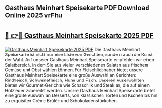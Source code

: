 ## Gasthaus Meinhart Speisekarte PDF Download Online 2025 vrFhu

# <h2><a href="http://gcalqr.nevu.top/?p=Gasthaus+Meinhart+Speisekarte">🔗 👉🔴 Gasthaus Meinhart Speisekarte 2025 PDF</a></h2>

[![Gasthaus Meinhart Speisekarte 2025 PDF](https://i.imgur.com/dBaPXMq.png)](http://gcalqr.nevu.top/?p=Gasthaus+Meinhart+Speisekarte)
Die Gasthaus Meinhart Speisekarte ist nicht nur eine Liste von Gerichten, sondern auch die Kunst der Wahl. Auf unserer Gasthaus Meinhart Speisekarte empfehlen wir einen Salatbereich, in dem Sie aus vielen verschiedenen Salaten aus frischem Gemüse und Obst wählen können. Für Fleischliebhaber bietet unsere Gasthaus Meinhart Speisekarte eine große Auswahl an Gerichten: Rindfleisch, Schweinefleisch, Huhn und Fisch. Unseren Auserwählten bieten wir Gourmet-Gerichte wie Schaschlik und Steak an, die auf einem Holzfeuer zubereitet werden. Unsere Gasthaus Meinhart Speisekarte bietet eine große Auswahl an Desserts, von klassischen Torten und Kuchen bis hin zu exquisiten Crème Brûlée und Schokoladenstückchen.
